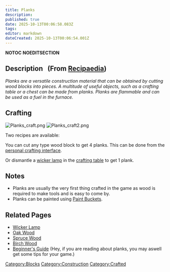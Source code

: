 ```yaml
---
title: Planks
description: 
published: true
date: 2025-10-13T00:06:58.083Z
tags: 
editor: markdown
dateCreated: 2025-10-13T00:06:54.001Z
---
```


__NOTOC__ __NOEDITSECTION__

## Description   (From [Recipaedia](.. "wikilink"))

*Planks are a versatile construction material that can be obtained by
cutting wood blocks into pieces. A multitude of useful objects, such as
a crafting table or a chest can be made from planks. Planks are
flammable and can be used as a fuel in the furnace.*

## Crafting

![Planks_craft.png](Planks_craft.png "Planks_craft.png")
![Planks_craft2.png](Planks_craft2.png "Planks_craft2.png")

Two recipes are available:

You can cut any type wood block to get 4 planks. This can be done from
the [personal crafting interface](Crafting "wikilink"). 

Or dismantle a [wicker lamp](wicker_Lamp "wikilink") in the [crafting
table](Crafting_Table "wikilink") to get 1 plank.

## Notes

  - Planks are usually the very first thing crafted in the game as wood
    is required to make tools and is easy to come by.
  - Planks can be painted using [Paint
    Buckets](Paint_Bucket "wikilink").

## Related Pages

  - [Wicker Lamp](Wicker_Lamp "wikilink")
  - [Oak Wood](../Plants/Oak_Wood.md "wikilink")
  - [Spruce Wood](../Plants/Spruce_Wood.md "wikilink")
  - [Birch Wood](../Plants/Birch_Wood.md "wikilink")
  - [Beginner's Guide](Beginner's_Guide "wikilink") (Hey, if you are
    reading about planks, you may aswell get some tips for your game.)

[Category:Blocks](Category:Blocks "wikilink")
[Category:Construction](Category:Construction "wikilink")
[Category:Crafted](Category:Crafted "wikilink")